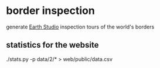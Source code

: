 # border inspection

generate [Earth Studio](https://earth.google.com/studio/) inspection tours of the world's borders

## statistics for the website

./stats.py -p data/2/* > web/public/data.csv
